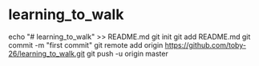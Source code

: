 # learning_to_walk
echo "# learning_to_walk" >> README.md
git init
git add README.md
git commit -m "first commit"
git remote add origin https://github.com/toby-26/learning_to_walk.git
git push -u origin master
